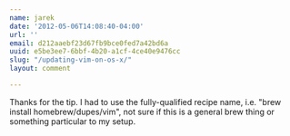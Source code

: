 ```yaml
---
name: jarek
date: '2012-05-06T14:08:40-04:00'
url: ''
email: d212aaebf23d67fb9bce0fed7a42bd6a
uuid: e5be3ee7-6bbf-4b20-a1cf-4ce40e9476cc
slug: "/updating-vim-on-os-x/"
layout: comment

---
```


Thanks for the tip. I had to use the fully-qualified recipe name, i.e. "brew install homebrew/dupes/vim", not sure if this is a general brew thing or something particular to my setup.
